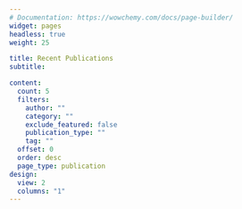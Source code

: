 ```yaml
---
# Documentation: https://wowchemy.com/docs/page-builder/
widget: pages
headless: true
weight: 25

title: Recent Publications
subtitle:

content:
  count: 5
  filters:
    author: ""
    category: ""
    exclude_featured: false
    publication_type: ""
    tag: ""
  offset: 0
  order: desc
  page_type: publication
design:
  view: 2
  columns: "1"
---
```

